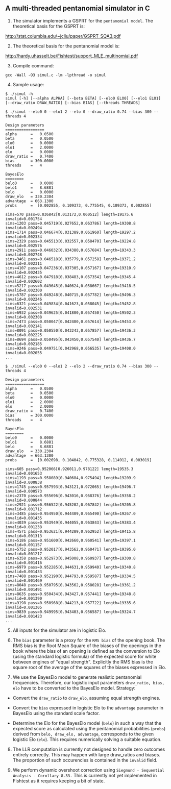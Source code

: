## A multi-threaded pentanomial simulator in C

1. The simulator implements a GSPRT for the `pentanomial model`.
The theoretical basis for the GSPRT is:

http://stat.columbia.edu/~jcliu/paper/GSPRT_SQA3.pdf

2. The theoretical basis for the pentanomial model is:

http://hardy.uhasselt.be/Fishtest/support_MLE_multinomial.pdf

3. Compile command:

```gcc -Wall -O3 simul.c -lm -lpthread -o simul```

4. Sample usage:

```
$ ./simul -h
simul [-h] [--alpha ALPHA] [--beta BETA] [--elo0 ELO0] [--elo1 ELO1] [--draw_ratio DRAW_RATIO] [--bias BIAS] [--threads THREADS]

$ ./simul --elo0 0 --elo1 2 --elo 0 --draw_ratio 0.74 --bias 300 --threads 4

Design parameters
=================
alpha      =   0.0500
beta       =   0.0500
elo0       =   0.0000
elo1       =   2.0000
elo        =   0.0000
draw_ratio =   0.7400
bias       = 300.0000
threads    =   4

BayesElo
========
belo0      =   0.0000
belo1      =   8.6881
belo       =   0.0000
draw_elo   = 330.2304
advantage  = 663.1300
probs      =  [0.002855, 0.109373, 0.775545, 0.109373, 0.002855]

sims=570 pass=0.036842[0.013172,0.060512] length=19175.6 invalid=0.001754
sims=1203 pass=0.045719[0.027652,0.063786] length=19308.8 invalid=0.002494
sims=1714 pass=0.046674[0.031389,0.061960] length=19297.2 invalid=0.002334
sims=2329 pass=0.045513[0.032557,0.058470] length=19224.8 invalid=0.002576
sims=2911 pass=0.046032[0.034380,0.057684] length=19343.3 invalid=0.002748
sims=3461 pass=0.046518[0.035779,0.057258] length=19371.2 invalid=0.002311
sims=4107 pass=0.047236[0.037305,0.057167] length=19310.9 invalid=0.002435
sims=4612 pass=0.047918[0.038483,0.057354] length=19345.4 invalid=0.002602
sims=5217 pass=0.049645[0.040624,0.058667] length=19418.5 invalid=0.002300
sims=5787 pass=0.049248[0.040715,0.057782] length=19496.3 invalid=0.002246
sims=6321 pass=0.049834[0.041623,0.058045] length=19452.8 invalid=0.002531
sims=6932 pass=0.049625[0.041800,0.057450] length=19502.3 invalid=0.002308
sims=7473 pass=0.050047[0.042480,0.057614] length=19453.0 invalid=0.002141
sims=8091 pass=0.050550[0.043243,0.057857] length=19436.3 invalid=0.002225
sims=8694 pass=0.050495[0.043450,0.057540] length=19436.7 invalid=0.002185
sims=9246 pass=0.049751[0.042968,0.056535] length=19408.0 invalid=0.002055
...

$ ./simul --elo0 0 --elo1 2 --elo 2 --draw_ratio 0.74 --bias 300 --threads 4

Design parameters
=================
alpha      =   0.0500
beta       =   0.0500
elo0       =   0.0000
elo1       =   2.0000
elo        =   2.0000
draw_ratio =   0.7400
bias       = 300.0000
threads    =   4

BayesElo
========
belo0      =   0.0000
belo1      =   8.6881
belo       =   8.6881
draw_elo   = 330.2304
advantage  = 663.1300
probs      =  [0.002698, 0.104042, 0.775328, 0.114912, 0.003019]

sims=605 pass=0.952066[0.926011,0.978122] length=19535.3 invalid=0.001653
sims=1193 pass=0.958089[0.940684,0.975494] length=19209.9 invalid=0.000838
sims=1745 pass=0.957593[0.943121,0.972065] length=19496.7 invalid=0.000573
sims=2370 pass=0.955696[0.943016,0.968376] length=19358.2 invalid=0.000844
sims=2921 pass=0.956522[0.945202,0.967842] length=19205.8 invalid=0.001712
sims=3485 pass=0.954950[0.944409,0.965490] length=19267.0 invalid=0.001435
sims=4039 pass=0.953949[0.944055,0.963843] length=19383.4 invalid=0.001238
sims=4571 pass=0.953621[0.944289,0.962952] length=19415.8 invalid=0.001313
sims=5186 pass=0.951600[0.942660,0.960541] length=19397.1 invalid=0.001157
sims=5752 pass=0.952017[0.943562,0.960471] length=19395.0 invalid=0.001217
sims=6358 pass=0.952973[0.945008,0.960937] length=19300.8 invalid=0.001416
sims=6979 pass=0.952285[0.944631,0.959940] length=19340.8 invalid=0.001433
sims=7488 pass=0.952190[0.944793,0.959587] length=19334.5 invalid=0.001469
sims=8048 pass=0.950795[0.943562,0.958028] length=19361.2 invalid=0.001491
sims=8635 pass=0.950434[0.943427,0.957441] length=19348.8 invalid=0.001390
sims=9198 pass=0.950968[0.944213,0.957722] length=19335.6 invalid=0.001305
sims=9839 pass=0.949995[0.943403,0.956587] length=19324.7 invalid=0.001423
...
```
5. All inputs for the simulator are in logistic Elo.

6. The `bias` parameter is a proxy for the `RMS bias` of the opening book.
The RMS bias is the Root Mean Square of the biases of the openings in
the book where the bias of an opening is defined as the conversion to
Elo (using the standard logistic formula) of the expected score for
white between engines of "equal strength". Explicitly the RMS bias is
the square root of the average of the squares of the biases expressed
in Elo.

7. We use the BayesElo model to generate realistic pentanomial
frequencies. Therefore, our logistic input parameters `draw_ratio,
bias, elo` have to be converted to the BayesElo model. Strategy:

  * Convert the `draw_ratio` to `draw_elo`, assuming equal strength
engines.

  * Convert the `bias` expressed in logistic Elo to the `advantage`
parameter in BayesElo using the standard scale factor. 

  * Determine the Elo for the BayesElo model (`belo`) in such a way
that the expected score as calculated using the pentanomial
probabilities (`probs`) derived from `belo, draw_elo, advantage`,
corresponds to the given logistic Elo (`elo`). This requires
numerically solving a suitable equation.

8. The LLR computation is currently not designed to handle zero
outcomes entirely correctly.  This may happen with large draw_ratios
and biases. The proportion of such occurencies is contained in the
`invalid` field.

9. We perform dynamic overshoot correction using `Siegmund -
Sequential Analysis - Corollary 8.33.` This is currently not yet
implemented in Fishtest as it requires keeping a bit of state.